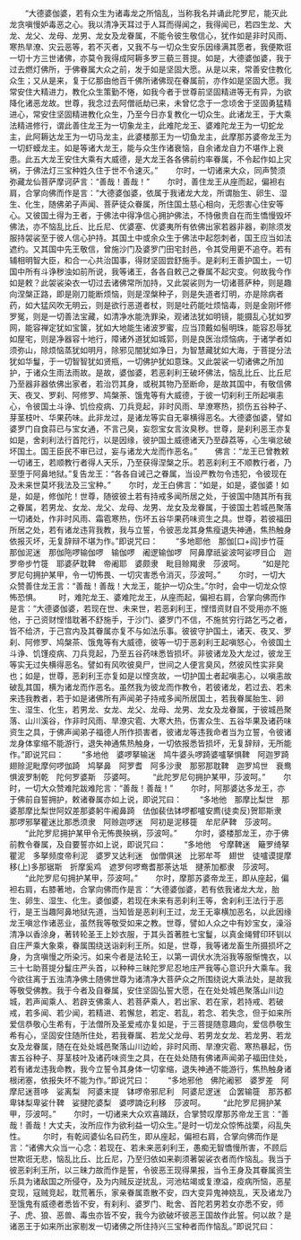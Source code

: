 <!-- { "loadSidebar": true } -->
　　“大德婆伽婆，若有众生为诸毒龙之所恼乱，当称我名并诵此陀罗尼，能灭此龙贪嗔慢妒毒恶之心。我以清净天耳过于人耳而得闻之，我得闻已，若四生龙、大龙、龙父、龙母、龙男、龙女及龙眷属，不能令彼生敬信心，犹作如是非时风雨、寒热旱潦、灾云恶等，若不灭者，又我不与一切众生安乐因缘满其愿者，我便欺诳一切十方三世诸佛，亦莫令我得成阿耨多罗三藐三菩提。如是，大德婆伽婆，我于过去燃灯佛所，于佛眷属大众之前，发于如是坚固大愿。从是以来，常善安住教化众生；又从是来，复于亿那由他百千佛所诸佛现在眷属前，亦作如是坚固大愿。我常安住大精进力，教化众生策勤不惓，如我今者于世尊前坚固精进等无有异，为欲降化诸恶龙故。世尊，我念过去阿僧祇劫已来，未曾忆念于一念顷舍于坚固勇猛精进心，常安住坚固精进教化众生，乃至今日亦复教化一切众生。此诸龙王，于大乘法精进修行，谓此善住龙王为一切象龙主，此难陀龙王、婆难陀龙王为一切蛇龙主，此阿耨达龙王为一切马龙主，此婆楼那王为一切鱼龙主，此摩那苏婆帝龙王为一切虾蟆龙主。如是等诸大龙王，能与众生作诸衰恼，自余诸龙自力不堪作上衰患。此五大龙王安住大乘有大威德，是大龙王各各佛前约率眷属，不令起作如上灾祸，于佛法灯三宝种姓久住于世不令速灭。”
　　尔时，一切诸来大众，同声赞须弥藏龙仙菩萨摩诃萨言：“善哉！善哉！”
　　尔时，善住龙王从座而起，偏袒右肩，合掌向佛而作是言：“大德婆伽婆，依属于我诸龙大龙，所谓胎生、卵生、湿生、化生，随佛弟子声闻、菩萨徒众眷属，所住国土慈心相向，无怨害心住安等心。又彼国土得为王者，于佛法中得净信心拥护佛法，不恃傲贵自在而生憍慢毁坏佛法，亦不恼乱比丘、比丘尼、优婆塞、优婆夷所有依佛出家若器非器，剃除须发服持袈裟至于彼人信心护持。其国土中或余众生于佛法中起怨刺者，国王应当如法遮约。又其国中先王敬信，曾施沙门及婆罗门田宅封邑，令其受用更不追夺。若有辅相明智大臣，和合一心共治国事，得财坚固尝舒施手。是刹利王善护国土，一切国中所有斗诤秽浊如前所说，我等诸王，各各自敕己之眷属不起灾变。何故我今作如是敕？此袈裟染衣一切过去诸佛常所加持，又此袈裟则为一切诸菩萨种，则是趣向涅槃正路，即是刚刀能断烦恼，则是涅槃种子，则是失道者灯明，亦是除病者药，如大猛风吹无明云，则是欲行恶道者杖，则是吐药能吐烦恼毒，则是金刚坏修罗冤，则是一切善法宝藏，如清净水能洗罪染，观诸法犹如明镜，能摄乱心犹如罗网，能容禅定犹如宝箧，犹如大地能生诸波罗蜜，应当顶戴如髻明珠，能容忍辱犹如屋宅，则是净器容十地行，障诸外道犹如城郭，则是良医治烦恼病，于诸学者如须弥山，除烦恼蒸犹如明月，除邪见闇犹如净日，为智慧藏犹如大海，于菩提分法犹如华鬘，于一切智智犹如贤瓶，一切佛护犹如意珠。又此袈裟一切诸佛之所加护，于诸众生雨法雨故。是故，婆伽婆，若恶刹利王破坏佛法，恼乱比丘、比丘尼乃至器非器依佛出家者，若治罚其身，或税其物乃至断命，是故其国中，有敬信佛天、夜叉、罗刹、阿修罗、鸠槃荼、饿鬼等有大威德，于彼一切刹利王所起嗔恚心，令彼国土斗诤、饥俭疫病、刀兵竞起，非时风雨、旱潦寒热，损伤五谷种子、芽茎枝叶、华果药味。此非龙过，是诸龙等实自无辜横得恶名。大德婆伽婆，譬如婆罗门自食蒜已与宝女通，不言己臭，妄怨宝女言汝臭秽。世尊，是刹利恶王亦复如是，舍刹利法行首陀行，以是因缘，彼护国土威德诸天乃至薜荔等，心生嗔忿破坏国土。国王臣民不审已过，妄与诸龙大龙而作恶名。”
　　佛言：“龙王已曾教敕一切诸王，若顺教行者得人天乐，乃至获得涅槃之乐。若恶刹利王不顺教行者，乃至堕于阿鼻地狱。”复告龙王：“各各自诫己之眷属，当设严教勿令违犯，令彼现在及未来世莫坏我法及三宝种。”
　　尔时，龙王白佛言：“如是，如是，婆伽婆！如是，如是，修伽陀！世尊，随彼彼土若有持戒多闻所居之处，于彼国中随其所有我之眷属，若男龙、女龙、龙父、龙母、龙男、龙女及龙眷属，于彼国土若城邑聚落一切诸处，作非时风雨、霜雹寒热，伤坏五谷华果药味资生之具。世尊，若彼福田所居之处，若有诸龙违背我教，我与立誓，令彼恶龙其身焦瘦退失神通，焦热触身依报灭坏，无复辞辩不堪为作。”即说咒曰：
　　“多地耶他　那伽[口+阎]步竹蓰　那伽泥迷　那伽陁啰输伽啰　输伽啰　阇逻输伽啰　阿鼻摩祇娑波呵娑啰目仚　迦罗帝步竹簁　耶婆萨耽鞞　帝阇耶　婆颇隶　毗目赊羯隶　莎波呵。
　　“如是陀罗尼句拥护某甲，令一切怖畏、一切灾害悉令消灭，莎波呵。”
　　尔时，一切大众赞善住龙王言：“善哉！善哉！大龙王，能护一切众生。”尔时，会中一切龙众惊怖恐惧。
　　时，难陀龙王、婆难陀龙王，从座而起，偏袒右肩，合掌向佛而作是言：“大德婆伽婆，若现在世、未来世，若恶刹利王，悭惜资财自不受用亦不施他，于己资财悭惜耽著不舒施手，于沙门、婆罗门不信，不施贫穷行路乞丐之者，皆不给济，于己宫内及其眷属亦复不与如法乐事。彼彼守护国土，诸天、夜叉、罗刹、阿修罗、鸠槃茶、饿鬼等有大威德，彼等一切于恶刹利王起嗔怒心，令彼国土斗诤、饥馑疫病、刀兵竞起，乃至五谷药味悉皆损坏。非彼诸龙及大龙过，彼龙王等实无过失横得恶名。譬如有风吹彼臭尸，世间之人便言臭风，然彼风性实非臭也；如是，世尊，恶刹利王亦复如是以悭贪故，一切护国土者起嗔恚心，以嗔恚故破乱其国，横为诸龙而作恶名。虽然我为彼龙而作教令，若彼诸龙，若过去、若未来违我教者，若于如是诸佛所有声闻弟子持戒多闻所居国土，若我眷属胎生、卵生、湿生、化生，若男龙、女龙、龙父、龙母、龙男、龙女及龙眷属，于彼城邑聚落、山川溪谷，作非时风雨、旱潦灾雹、大寒大热，伤害众生、五谷华果及诸药味资生之具，于佛声闻弟子福德人所作损害者，彼诸龙等违我命者当为立誓，令彼诸龙身体挛缩不能游行，退失神通焦热触身，一切依报悉皆损坏，无复辞辩，无所能作。”即说咒曰：
　　“多地他　婆啰拏输迷　鸠牛婆头啰踦婆嚧拏惧鞞　阿迦罗踦　翅赊泥毗摩何啰伽踦　鸠拏鼻　阿罗耆　阿多沙隶　那邪那耽鞞　迦罗鸠世　衰鸯惧波罗制乾　陀何罗婆斯　莎婆呵。
　　“此陀罗尼句拥护某甲，莎波呵。”
　　尔时，一切大众赞难陀跋难陀言：“善哉！善哉！”
　　尔时，阿那婆达多龙王，亦于佛前自誓拥护，敕诸眷属亦如上说，即说咒曰：
　　“多地他　那摩比梨世　那婆那摩比梨世阿奴差那婆躬牛阇鼻踦　佉伽裴佉钵啰都嚧安廌(徒卖反)贺耶斯隶　那啰邪拏瞿迷比那悉须隶　阿赊迦啰迷　阿初是泥移簁　牟尼萨鞞　莎波呵。
　　“此陀罗尼拥护某甲令无怖畏殃祸，莎波呵。”
　　尔时，婆楼那龙王，亦于佛前教令眷属，及自要誓亦如上说，即说咒曰：
　　“多地他　兮摩鞞迷　簸罗绮拏瞿泥　多拏频度帝利泥　婆罗叉达利迷　伽僧俱迷　比邪牟芩　翅世　徒嚧谟提摩移(上)多那锯斯　折摩奚鸡　遮罗何啰鸯耆那荼达坻　揵荼加都隶　莎波呵。
　　“此陀罗尼句拥护某甲，莎波呵。”
　　尔时，摩那苏婆帝龙王，即从座起，偏袒右肩，右膝著地，合掌向佛而作是言：“大德婆伽婆，若有依我诸龙大龙，胎生、卵生、湿生、化生。婆伽婆，若现在未来有恶刹利王等，舍刹利王法行于恶行，是王当趣阿鼻地狱先道，当知皆是恶刹利王过，龙王无辜横加恶名，以此因缘龙王嗔忿作诸恶业，虽然我等敬受如来之教。世尊，譬如人众之中有妙宝女，澡浴清净以香涂身，著转轮圣王上妙衣服，于其头首著胜七宝鬘，以真金绳臂印环钏以自庄严乘大象乘，眷属围绕送诣刹利王所。如是，世尊，我等诸龙畜生所摄损坏之身，为贪嗔慢之所染污。如来今者是法轮王，以第一调伏水洗浴我等服惭愧衣，以三十七助菩提分鬘庄严头首，以种种三昧陀罗尼忍地庄严我等心意识升大乘车。我今欲往离于五浊清净佛土随佛世尊为诸清净大菩萨众之所围绕说大乘法处，是故我等敬受佛教。我于今者及自眷属，安住坚固弘誓大愿，在在处处城邑聚落山川边城，若声闻乘人、若辟支佛乘人、若菩萨乘人，若出家、若在家，若持戒、若破戒，若多闻、若少闻，若精进、若懈怠，若定、若乱，若念、若失念，但于如来所爱信恭敬心生希有，于法僧所及圣爱戒亦复如是，于三菩提随意趣向，爱信恭敬生希有心，坚固安住随所住处，若我眷属、若龙父龙母、若男龙女龙、若龙男、若龙女及龙眷属，随在在处处城邑聚落山川边崄，非时风雨、旱潦灾雹、寒热暴起，伤害五谷种子、芽茎枝叶及诸药味资生之具，在在处处随有佛诸声闻弟子福田住处，若有诸龙违我命教，我今立誓令其身体一切挛缩，退失神通不能游行，焦热触身诸根闭塞，依报失坏不能为作。”即说咒曰：
　　“多地邪他　佛陀阇邪　婆罗差　阿摩尼迷菩哆　娑离梨　阿婆末提　钵啰帝邪尼利　阿婆尼逻迷　仚罢输簁　那苏都卑钵梨卑娑什鞞　娑揵陀婆梨　婆啰諵讫利移　莎波呵。
　　“此陀罗尼拥护某甲，莎波呵。”
　　尔时，一切诸来大众欢喜踊跃，合掌赞叹摩那苏帝龙王言：“善哉！善哉！大丈夫，汝所应作为欲利益一切众生。”是时一切龙众惊怖战栗，闷乱失性。
　　尔时，有乾闼婆仙名曰药生，即从座起，偏袒右肩，合掌向佛而作是言：“诸佛大众当一心念：若现在、若未来恶刹利王，愚痴无智憍慢所害，不顾后世欺诳无悲，恼乱比丘、比丘尼，乃至归依如来剃须著袈裟衣者而作恼乱。我当于彼恶刹利王所，以三昧力故而作是誓，令彼恶王现得果报，当令王身及其眷属资生乐具为诸敌国之所侵夺，及为内贼反逆扰乱，河池枯竭或复潦溢，疫病所恼，恶星变现，寇贼竞起，耽荒著乐，家亲眷属乖散不安，四大变异鬼神娆乱，天及诸龙乃至饿鬼有威德者悉皆不安，有刹利、婆罗门、毗舍、首陀若男若女亦悉不安，师子、虎、狼、恶兽、毒虫亦皆不安，我今为欲破坏彼恶王国故作此誓。何以故？是诸恶王于如来所出家剔发一切诸佛之所住持兴三宝种者而作恼乱。”即说咒曰：
